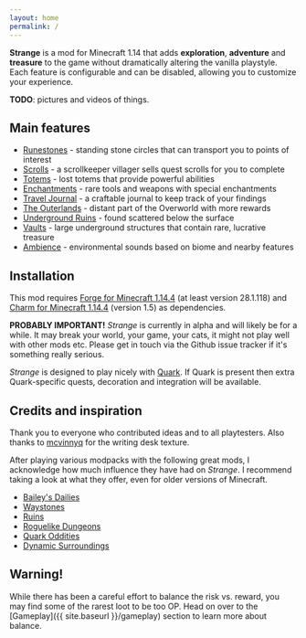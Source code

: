 ```yaml
---
layout: home
permalink: /
---
```


**Strange** is a mod for Minecraft 1.14 that adds **exploration**, **adventure** and **treasure** to the game without dramatically altering the vanilla playstyle.
Each feature is configurable and can be disabled, allowing you to customize your experience.

**TODO**: pictures and videos of things.

## Main features
* [Runestones](features/runestones) - standing stone circles that can transport you to points of interest
* [Scrolls](features/scrolls) - a scrollkeeper villager sells quest scrolls for you to complete
* [Totems](features/totems) - lost totems that provide powerful abilities
* [Enchantments](features/enchantments) - rare tools and weapons with special enchantments
* [Travel Journal](features/travel_journal) - a craftable journal to keep track of your findings
* [The Outerlands](features/outerlands) - distant part of the Overworld with more rewards
* [Underground Ruins](features/underground_ruins) - found scattered below the surface
* [Vaults](features/vaults) - large underground structures that contain rare, lucrative treasure
* [Ambience](features/ambience) - environmental sounds based on biome and nearby features

## Installation
This mod requires [Forge for Minecraft 1.14.4](https://files.minecraftforge.net/) (at least version 28.1.118) and [Charm for Minecraft 1.14.4](https://www.curseforge.com/minecraft/mc-mods/charm) (version 1.5) as dependencies.

**PROBABLY IMPORTANT!** *Strange* is currently in alpha and will likely be for a while. It may break your world,
your game, your cats, it might not play well with other mods etc. Please get in touch via the Github issue tracker if it's something
really serious. 

*Strange* is designed to play nicely with [Quark](https://www.curseforge.com/minecraft/mc-mods/quark). If Quark is present then extra Quark-specific quests,
decoration and integration will be available.

## Credits and inspiration
Thank you to everyone who contributed ideas and to all playtesters.  Also thanks to [mcvinnyq](https://www.curseforge.com/members/mcvinnyq/followers) for the writing desk texture.

After playing various modpacks with the following great mods, I acknowledge how much influence they have had on *Strange*. I recommend taking a look at what they offer, even for older versions of Minecraft.

* [Bailey's Dailies](https://www.curseforge.com/minecraft/mc-mods/baileys-dailies)
* [Waystones](https://www.curseforge.com/minecraft/mc-mods/waystones)
* [Ruins](https://www.curseforge.com/minecraft/mc-mods/ruins-structure-spawning-system)
* [Roguelike Dungeons](https://www.curseforge.com/minecraft/mc-mods/roguelike-dungeons)
* [Quark Oddities](https://www.curseforge.com/minecraft/mc-mods/quark-oddities)
* [Dynamic Surroundings](https://www.curseforge.com/minecraft/mc-mods/dynamic-surroundings)

## Warning!
While there has been a careful effort to balance the risk vs. reward, you may find some of the rarest loot to be too OP.
Head on over to the [Gameplay]({{ site.baseurl }}/gameplay) section to learn more about balance.